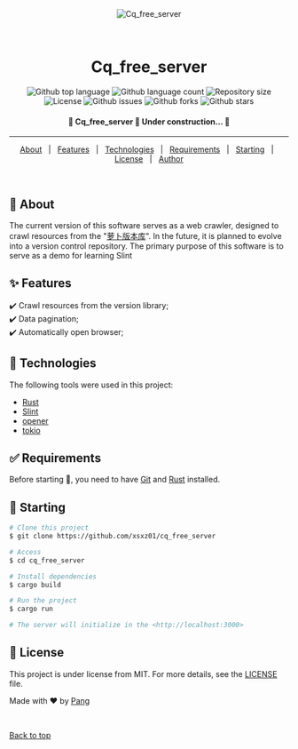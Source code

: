 <div align="center" id="top"> 
  <img src="./.github/app.gif" alt="Cq_free_server" />

  &#xa0;

  <!-- <a href="https://cq_free_server.netlify.app">Demo</a> -->
</div>

<h1 align="center">Cq_free_server</h1>

<p align="center">
  <img alt="Github top language" src="https://img.shields.io/github/languages/top/xsxz01/cq_free_server?color=56BEB8">

  <img alt="Github language count" src="https://img.shields.io/github/languages/count/xsxz01/cq_free_server?color=56BEB8">

  <img alt="Repository size" src="https://img.shields.io/github/repo-size/xsxz01/cq_free_server?color=56BEB8">

  <img alt="License" src="https://img.shields.io/github/license/xsxz01/cq_free_server?color=56BEB8">

  <img alt="Github issues" src="https://img.shields.io/github/issues/xsxz01/cq_free_server?color=56BEB8" />

  <img alt="Github forks" src="https://img.shields.io/github/forks/xsxz01/cq_free_server?color=56BEB8" />

  <img alt="Github stars" src="https://img.shields.io/github/stars/xsxz01/cq_free_server?color=56BEB8" />
</p>

<!-- Status -->

<h4 align="center"> 
	🚧  Cq_free_server 🚀 Under construction...  🚧
</h4> 

<hr>

<p align="center">
  <a href="#dart-about">About</a> &#xa0; | &#xa0; 
  <a href="#sparkles-features">Features</a> &#xa0; | &#xa0;
  <a href="#rocket-technologies">Technologies</a> &#xa0; | &#xa0;
  <a href="#white_check_mark-requirements">Requirements</a> &#xa0; | &#xa0;
  <a href="#checkered_flag-starting">Starting</a> &#xa0; | &#xa0;
  <a href="#memo-license">License</a> &#xa0; | &#xa0;
  <a href="https://github.com/xsxz01" target="_blank">Author</a>
</p>

<br>

## :dart: About ##

The current version of this software serves as a web crawler, designed to crawl resources from the "[萝卜版本库](http://www.bhbbk.com/)". In the future, it is planned to evolve into a version control repository. The primary purpose of this software is to serve as a demo for learning Slint

## :sparkles: Features ##

:heavy_check_mark: Crawl resources from the version library;\
:heavy_check_mark: Data pagination;\
:heavy_check_mark: Automatically open browser;

## :rocket: Technologies ##

The following tools were used in this project:

- [Rust](https://www.rust-lang.org/)
- [Slint](https://slint-ui.com/)
- [opener](https://crates.io/crates/opener)
- [tokio](https://crates.io/crates/tokio)

## :white_check_mark: Requirements ##

Before starting :checkered_flag:, you need to have [Git](https://git-scm.com) and [Rust](https://www.rust-lang.org/) installed.

## :checkered_flag: Starting ##

```bash
# Clone this project
$ git clone https://github.com/xsxz01/cq_free_server

# Access
$ cd cq_free_server

# Install dependencies
$ cargo build

# Run the project
$ cargo run

# The server will initialize in the <http://localhost:3000>
```

## :memo: License ##

This project is under license from MIT. For more details, see the [LICENSE](LICENSE.md) file.


Made with :heart: by <a href="https://github.com/xsxz01" target="_blank">Pang</a>

&#xa0;

<a href="#top">Back to top</a>
